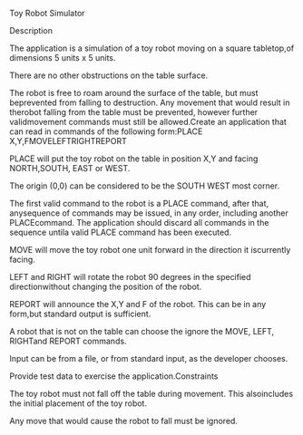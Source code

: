 Toy Robot Simulator

Description

The application is a simulation of a toy robot moving on a square tabletop,of dimensions 5 units x 5 units.

There are no other obstructions on the table surface.

The robot is free to roam around the surface of the table, but must beprevented from falling to destruction. Any movement that would result in therobot falling from the table must be prevented, however further validmovement commands must still be allowed.Create an application that can read in commands of the following form:PLACE X,Y,FMOVELEFTRIGHTREPORT

PLACE will put the toy robot on the table in position X,Y and facing NORTH,SOUTH, EAST or WEST.

The origin (0,0) can be considered to be the SOUTH WEST most corner.

The first valid command to the robot is a PLACE command, after that, anysequence of commands may be issued, in any order, including another PLACEcommand. The application should discard all commands in the sequence untila valid PLACE command has been executed.

MOVE will move the toy robot one unit forward in the direction it iscurrently facing.

LEFT and RIGHT will rotate the robot 90 degrees in the specified directionwithout changing the position of the robot.

REPORT will announce the X,Y and F of the robot. This can be in any form,but standard output is sufficient.

A robot that is not on the table can choose the ignore the MOVE, LEFT, RIGHTand REPORT commands.

Input can be from a file, or from standard input, as the developer chooses.

Provide test data to exercise the application.Constraints



The toy robot must not fall off the table during movement. This alsoincludes the initial placement of the toy robot.

Any move that would cause the robot to fall must be ignored.